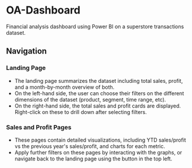 # OA-Dashboard
Financial analysis dashboard using Power BI on a superstore transactions dataset.

## Navigation
### Landing Page
- The landing page summarizes the dataset including total sales, profit, and a month-by-month overview of both.
- On the left-hand side, the user can choose their filters on the different dimensions of the dataset (product, segment, time range, etc).
- On the right-hand side, the total sales and profit cards are displayed. Right-click on these to drill down after selecting filters.

### Sales and Profit Pages
- These pages contain detailed visualizations, including YTD sales/profit vs the previous year's sales/profit, and charts for each metric.
- Apply further filters on these pages by interacting with the graphs, or navigate back to the landing page using the button in the top left.
